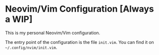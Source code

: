 # Neovim/Vim Configuration [Always a WIP]

This is my personal Neovim/Vim configuration.

The entry point of the configuration is the file `init.vim`. You can find it on
`~/.config/nvim/init.vim`.
